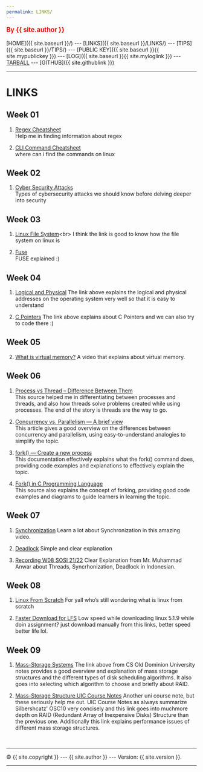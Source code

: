 ```yaml
---
permalink: LINKS/
---
```

<span style="color:red; font-weight:bold; font-size:larger;">By {{ site.author }}</span>
<br><br>
[HOME]({{ site.baseurl }}/) ---
[LINKS]({{ site.baseurl }}/LINKS/) ---
[TIPS]({{ site.baseurl }}/TIPS/) ---
[PUBLIC KEY]({{ site.baseurl }}{{ site.mypublickey }}) ---
[LOG]({{ site.baseurl }}{{ site.myloglink }}) ---
[TARBALL](SandBox/cbkadal.tar.xz) ---
[GITHUB]({{ site.githublink }})
<br>
<hr>

# LINKS

## Week 01
1. [Regex Cheatsheet](https://www.cheatography.com/davechild/cheat-sheets/regular-expressions/)<br>
Help me in finding information about regex

2. [CLI Command Cheatsheet](https://www.cheatography.com/davechild/cheat-sheets/linux-command-line/)<br>
where can i find the commands on linux

## Week 02
1. [Cyber Security Attacks](https://www.datto.com/blog/common-types-of-cyber-security-attacks)<br>
Types of cybersecurity attacks we should know before delving deeper into security

## Week 03
1. [Linux File System](https://www.javatpoint.com/linux-file-system#:~:text=A%20Linux%20file%20system%20is,partition%20contains%20a%20file%20system.)<br>
I think the link is good to know how the file system on linux is

2. [Fuse](https://www.kernel.org/doc/html/latest/filesystems/fuse.html)<br>
FUSE explained :)

## Week 04
1. [Logical and Physical](https://www.geeksforgeeks.org/logical-and-physical-address-in-operating-system/)
The link above explains the logical and physical addresses on the operating system very well so that it is easy to understand

2. [C Pointers](https://www.w3schools.com/c/c_pointers.php)
The link above explains about C Pointers and we can also try to code there :)

## Week 05
2. [What is virtual memory?](https://youtu.be/2quKyPnUShQ)
A video that explains about virtual memory.

## Week 06
1. [Process vs Thread – Difference Between Them](https://www.guru99.com/difference-between-process-and-thread.html)<br>
This source helped me in differentiating between processes and threads, and also how threads solve problems created while using processes. The end of the story is threads are the way to go.

2. [Concurrency vs. Parallelism — A brief view](https://medium.com/@itIsMadhavan/concurrency-vs-parallelism-a-brief-review-b337c8dac350)<br>
This article gives a good overview on the differences between concurrency and parallelism, using easy-to-understand analogies to simplify the topic.

3. [fork() — Create a new process](https://www.ibm.com/docs/en/zos/2.3.0?topic=functions-fork-create-new-process)<br>
This documentation effectively explains what the fork() command does, providing code examples and explanations to effectively explain the topic.

4. [Fork() in C Programming Language](https://www.section.io/engineering-education/fork-in-c-programming-language/)<br>
This source also explains the concept of forking, providing good code examples and diagrams to guide learners in learning the topic.

## Week 07
1. [Synchronization](https://www.youtube.com/watch?v=ph2awKa8r5Y)
Learn a lot about Synchronization in this amazing video.

2. [Deadlock](https://www.youtube.com/watch?v=FVmwvZNQgt0)
Simple and clear explanation

3. [Recording W08 SOSI 21/22](https://www.youtube.com/watch?v=Z5D3z3AzXII)
Clear Explanation from Mr. Muhammad Anwar about Threads, Syncrhonization, Deadlock in Indonesian.

## Week 08
1. [Linux From Scratch](https://www.linuxfromscratch.org/)
For yall who’s still wondering what is linux from scratch

2. [Faster Download for LFS](https://ftp.osuosl.org/pub/lfs/lfs-packages/11.2/)
Low speed while downloading linux 5.1.9 while doin assignment? just download manually from this links, better speed better life lol.

## Week 09
1. [Mass-Storage Systems](https://www.cs.odu.edu/~price/cs471/public_html/spring17/lectures/MassStorage.htm)
The link above from CS Old Dominion University notes provides a good overview and explanation of mass storage structures and the different types of disk scheduling algorithms. It also goes into selecting which algorithm to choose and briefly about RAID.

2. [Mass-Storage Structure UIC Course Notes](https://www.cs.uic.edu/~jbell/CourseNotes/OperatingSystems/10_MassStorage.html)
Another uni course note, but these seriously help me out. UIC Course Notes as always summarize Silbershcatz' OSC10 very concisely and this link goes into muchmore depth on RAID (Redundant Array of Inexpensive Disks) Structure than the previous one. Additionally this link explains performance issues of different mass storage structures.

<br>
<hr>
&copy; {{ site.copyright }} --- {{ site.author }} --- Version: {{ site.version }}.
<hr>
<br>


























